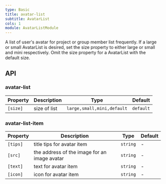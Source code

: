 ```yaml
---
type: Basic
title: avatar-list
subtitle: AvatarList
cols: 1
module: AvatarListModule
---
```


A list of user's avatar for project or group member list frequently. If a large or small AvatarList is desired, set the size property to either large or small and mini respectively. Omit the size property for a AvatarList with the default size.

## API

### avatar-list

| Property | Description  | Type                       | Default   |
| -------- | ------------ | -------------------------- | --------- |
| `[size]` | size of list | `large,small,mini,default` | `default` |

### avatar-list-item

| Property | Description                                  | Type     | Default |
| -------- | -------------------------------------------- | -------- | ------- |
| `[tips]` | title tips for avatar item                   | `string` | -       |
| `[src]`  | the address of the image for an image avatar | `string` | -       |
| `[text]` | text for avatar item                         | `string` | -       |
| `[icon]` | icon for avatar item                         | `string` | -       |
